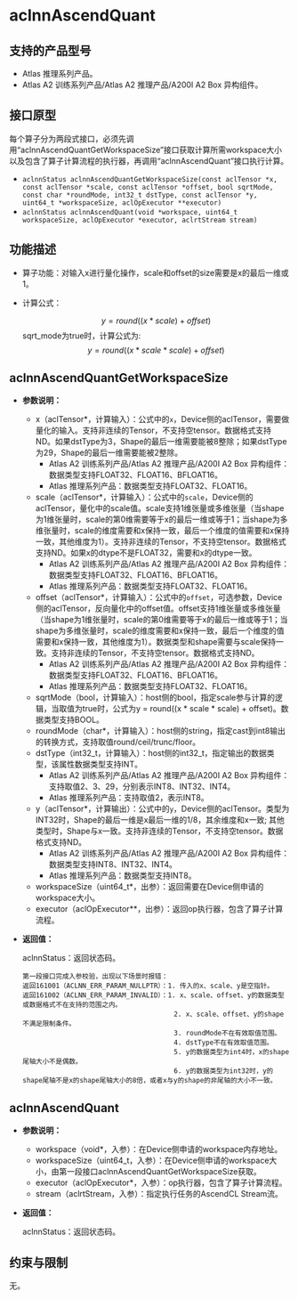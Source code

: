 # aclnnAscendQuant

## 支持的产品型号

- Atlas 推理系列产品。
- Atlas A2 训练系列产品/Atlas A2 推理产品/A200I A2 Box 异构组件。

## 接口原型
每个算子分为两段式接口，必须先调用“aclnnAscendQuantGetWorkspaceSize”接口获取计算所需workspace大小以及包含了算子计算流程的执行器，再调用“aclnnAscendQuant”接口执行计算。

- `aclnnStatus aclnnAscendQuantGetWorkspaceSize(const aclTensor *x, const aclTensor *scale, const aclTensor *offset, bool sqrtMode, const char *roundMode, int32_t dstType, const aclTensor *y, uint64_t *workspaceSize, aclOpExecutor **executor)`
- `aclnnStatus aclnnAscendQuant(void *workspace, uint64_t workspaceSize, aclOpExecutor *executor, aclrtStream stream)`

## 功能描述

- 算子功能：对输入x进行量化操作，scale和offset的size需要是x的最后一维或1。
- 计算公式：
  
  $$
  y = round((x * scale) + offset)
  $$
  sqrt\_mode为true时，计算公式为:
  $$
  y = round((x * scale * scale) + offset)
  $$

## aclnnAscendQuantGetWorkspaceSize

- **参数说明：**

  - x（aclTensor*，计算输入）：公式中的`x`，Device侧的aclTensor，需要做量化的输入。支持非连续的Tensor，不支持空tensor。数据格式支持ND。如果dstType为3，Shape的最后一维需要能被8整除；如果dstType为29，Shape的最后一维需要能被2整除。
    - Atlas A2 训练系列产品/Atlas A2 推理产品/A200I A2 Box 异构组件：数据类型支持FLOAT32、FLOAT16、BFLOAT16。
    - Atlas 推理系列产品：数据类型支持FLOAT32、FLOAT16。
  - scale（aclTensor*，计算输入）：公式中的`scale`，Device侧的aclTensor，量化中的scale值。scale支持1维张量或多维张量（当shape为1维张量时，scale的第0维需要等于x的最后一维或等于1；当shape为多维张量时，scale的维度需要和x保持一致，最后一个维度的值需要和x保持一致，其他维度为1）。支持非连续的Tensor，不支持空tensor。数据格式支持ND。如果x的dtype不是FLOAT32，需要和x的dtype一致。
    - Atlas A2 训练系列产品/Atlas A2 推理产品/A200I A2 Box 异构组件：数据类型支持FLOAT32、FLOAT16、BFLOAT16。
    - Atlas 推理系列产品：数据类型支持FLOAT32、FLOAT16。
  - offset（aclTensor*，计算输入）：公式中的`offset`，可选参数，Device侧的aclTensor，反向量化中的offset值。offset支持1维张量或多维张量（当shape为1维张量时，scale的第0维需要等于x的最后一维或等于1；当shape为多维张量时，scale的维度需要和x保持一致，最后一个维度的值需要和x保持一致，其他维度为1）。数据类型和shape需要与scale保持一致。支持非连续的Tensor，不支持空tensor。数据格式支持ND。
    - Atlas A2 训练系列产品/Atlas A2 推理产品/A200I A2 Box 异构组件：数据类型支持FLOAT32、FLOAT16、BFLOAT16。
    - Atlas 推理系列产品：数据类型支持FLOAT32、FLOAT16。
  - sqrtMode（bool，计算输入）：host侧的bool，指定scale参与计算的逻辑，当取值为true时，公式为y = round((x * scale * scale) + offset)。数据类型支持BOOL。
  - roundMode（char\*，计算输入）：host侧的string，指定cast到int8输出的转换方式，支持取值round/ceil/trunc/floor。
  - dstType（int32_t，计算输入）：host侧的int32_t，指定输出的数据类型，该属性数据类型支持INT。
    - Atlas A2 训练系列产品/Atlas A2 推理产品/A200I A2 Box 异构组件：支持取值2、3、29，分别表示INT8、INT32、INT4。
    - Atlas 推理系列产品：支持取值2，表示INT8。
  - y（aclTensor\*，计算输出）：公式中的`y`，Device侧的aclTensor。类型为INT32时，Shape的最后一维是x最后一维的1/8，其余维度和x一致; 其他类型时，Shape与x一致。支持非连续的Tensor，不支持空tensor。数据格式支持ND。
    - Atlas A2 训练系列产品/Atlas A2 推理产品/A200I A2 Box 异构组件：数据类型支持INT8、INT32、INT4。
    - Atlas 推理系列产品：数据类型支持INT8。
  - workspaceSize（uint64_t*，出参）：返回需要在Device侧申请的workspace大小。
  - executor（aclOpExecutor**，出参）：返回op执行器，包含了算子计算流程。

- **返回值：**

  aclnnStatus：返回状态码。

  ```
  第一段接口完成入参校验，出现以下场景时报错：
  返回161001（ACLNN_ERR_PARAM_NULLPTR）：1. 传入的x、scale、y是空指针。
  返回161002（ACLNN_ERR_PARAM_INVALID）：1. x、scale、offset、y的数据类型或数据格式不在支持的范围之内。
                                        2. x、scale、offset、y的shape不满足限制条件。
                                        3. roundMode不在有效取值范围。
                                        4. dstType不在有效取值范围。
                                        5. y的数据类型为int4时，x的shape尾轴大小不是偶数。
                                        6. y的数据类型为int32时，y的shape尾轴不是x的shape尾轴大小的8倍，或者x与y的shape的非尾轴的大小不一致。
  ```

## aclnnAscendQuant

- **参数说明：**

  - workspace（void*，入参）：在Device侧申请的workspace内存地址。
  - workspaceSize（uint64_t，入参）：在Device侧申请的workspace大小，由第一段接口aclnnAscendQuantGetWorkspaceSize获取。
  - executor（aclOpExecutor*，入参）：op执行器，包含了算子计算流程。
  - stream（aclrtStream，入参）：指定执行任务的AscendCL Stream流。

- **返回值：**

  aclnnStatus：返回状态码。

## 约束与限制

无。

